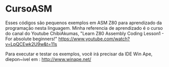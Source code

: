# CursoASM

Esses códigos são pequenos exemplos em ASM Z80 para aprendizado da programação nesta linguagem. Minha referencia de aprendizado é o curso do canal do Youtube ChibiAkumas, "Learn Z80 Assembly Coding Lesson1 - For absolute beginners!" https://www.youtube.com/watch?v=LpQCEwk2U9w&t=11s

Para executar e testar os exemplos, você irá precisar da IDE Win Ape, diepon~ivel em : http://www.winape.net/

